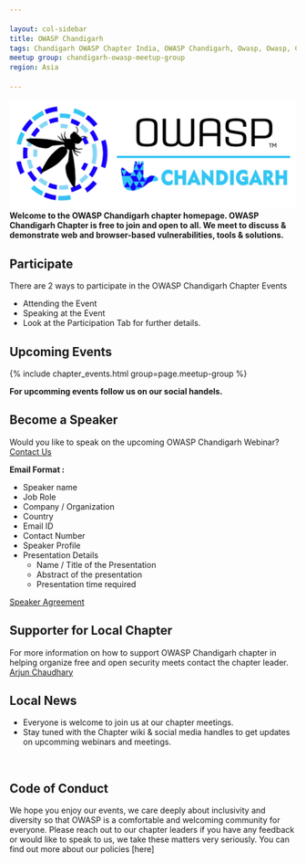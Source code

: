 ```yaml
---

layout: col-sidebar
title: OWASP Chandigarh
tags: Chandigarh OWASP Chapter India, OWASP Chandigarh, Owasp, Owasp, Chandigarh,Owasp chapter
meetup group: chandigarh-owasp-meetup-group
region: Asia

---
```


![OWASP Chandigarh Logo](/assets/images/final.jpeg)<br>
<b>Welcome to the OWASP Chandigarh chapter homepage. OWASP Chandigarh Chapter is free to join and open to all. We meet to discuss & demonstrate web and browser-based vulnerabilities, tools & solutions.</b>

## Participate
There are 2 ways to participate in the OWASP Chandigarh Chapter Events
* Attending the Event
* Speaking at the Event 
* Look at the Participation Tab for further details.

## Upcoming Events<br>

{% include chapter_events.html group=page.meetup-group %}

<b>For upcomming events follow us on our social handels.</b> 

## Become a Speaker<br>
Would you like to speak on the upcoming OWASP Chandigarh Webinar? [Contact Us](mailto:arjun.chaudhary@owasp.org)

**Email Format :**

- Speaker name
- Job Role
- Company / Organization
- Country
- Email ID
- Contact Number
- Speaker Profile
- Presentation Details
    - Name / Title of the Presentation
    - Abstract of the presentation
    - Presentation time required
    
[Speaker Agreement](https://owasp.org/www-policy/legal/speaker-agreement)

## Supporter for Local Chapter
For more information on how to support OWASP Chandigarh chapter in helping organize free and open security meets contact the chapter leader.
[Arjun Chaudhary](mailto:arjun.chaudhary@owasp.org)

## Local News
- Everyone is welcome to join us at our chapter meetings.
- Stay tuned with the Chapter wiki & social media handles to get updates on upcomming webinars and meetings.
<br>
<h2>Code of Conduct</h2>
We hope you enjoy our events, we care deeply about inclusivity and diversity so that OWASP is a comfortable and welcoming community for everyone. Please reach out to our chapter leaders if you have any feedback or would like to speak to us, we take these matters very seriously. You can find out more about our policies [here]

